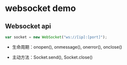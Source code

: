 # websocket demo


## Websocket api
``` javascript 1.5
var socket = new WebSocket("ws://[ip]:[port]");
```
- 生命周期：onopen(), onmessage(), onerror(), onclose()

- 主动方法：Socket.send(), Socket.close()